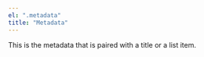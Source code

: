 ```yaml
---
el: ".metadata"
title: "Metadata"
---
```

This is the metadata that is paired with a title or a list item.
